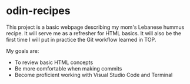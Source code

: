 # odin-recipes
This project is a basic webpage describing my mom's Lebanese hummus recipe. It will serve me as a refresher for HTML basics. It will also be the first time I will put in practice the Git workflow learned in TOP.

My goals are:

- To review basic HTML concepts
- Be more comfortable when making commits
- Become proficient working with Visual Studio Code and Terminal